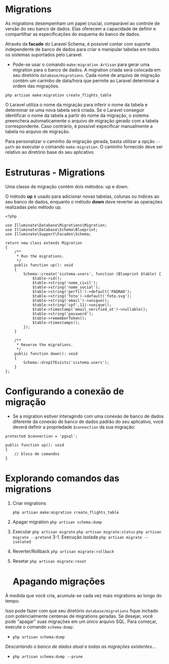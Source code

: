 # Migrations

As migrations desempenham um papel crucial, comparável ao controle de versão do seu banco de dados. Elas oferecem a capacidade de definir e compartilhar as especificações do esquema do banco de dados.

Através da **facade** do Laravel Schema, é possível contar com suporte independente de banco de dados para criar e manipular tabelas em todos os sistemas suportados pelo Laravel. 

* Pode-se usar o comando ```make:migration Artisan``` para gerar uma migration para o banco de dados. A migration criada será colocada em seu diretório ```database/migrations```. Cada nome de arquivo de migração contém um carimbo de data/hora que permite ao Laravel determinar a ordem das migrações.

```php artisan make:migration create_flights_table```

O Laravel utiliza o nome da migração para inferir o nome da tabela e determinar se uma nova tabela será criada. Se o Laravel conseguir identificar o nome da tabela a partir do nome da migração, o sistema preenchera automaticamente o arquivo de migração gerado com a tabela correspondente. Caso contrário, é possível especificar manualmente a tabela no arquivo de migração.

Para personalizar o caminho da migração gerada, basta utilizar a opção `--path` ao executar o comando `make:migration`. O caminho fornecido deve ser relativo ao diretório base do seu aplicativo.

# Estruturas - Migrations

Uma classe de migração contém dois métodos: up e down. 

O método **up** é usado para adicionar novas tabelas, colunas ou índices ao seu banco de dados, enquanto o método **down** deve reverter as operações realizadas pelo método up.

```
<?php

use Illuminate\Database\Migrations\Migration;
use Illuminate\Database\Schema\Blueprint;
use Illuminate\Support\Facades\Schema;

return new class extends Migration
{
    /**
     * Run the migrations.
     */
    public function up(): void
    {
        Schema::create('sistema.users', function (Blueprint $table) {
            $table->id();
            $table->string('nome_civil');
            $table->string('nome_social');
            $table->string('perfil')->default('PADRAO');
            $table->string('foto')->default('foto.svg');
            $table->string('email')->unique();
            $table->string('cpf',11)->unique();
            $table->timestamp('email_verified_at')->nullable();
            $table->string('password');
            $table->rememberToken();
            $table->timestamps();
        });
    }

    /**
     * Reverse the migrations.
     */
    public function down(): void
    {
        Schema::dropIfExists('sistema.users');
    }
};

```

# Configurando a conexão de migração

* Se a migration estiver interagindo com uma conexão de banco de dados diferente da conexão de banco de dados padrão do seu aplicativo, você deverá definir a propriedade `$connection` da sua migração:

```
protected $connection = 'pgsql';
 
public function up(): void
{
    // bloco de comandos
}
```

# Explorando comandos das migrations

1. Criar migrations
   
    ```php artisan make:migration create_flights_table```
2. Apagar migration
   ```php artisan schema:dump```
3. Executar
   ```php artisan migrate```
   ```php artisan migrate:status```
   ```php artisan migrate --pretend```
   3-1. Execução isolada
   ```php artisan migrate --isolated```
4. Reverter/Rollback
   ```php artisan migrate:rollback```
5. Resetar
   ```php artisan migrate:reset```

   # Apagando migrações

À medida que você cria, acumula-se cada vez mais migrations ao longo do tempo. 

Isso pode fazer com que seu diretório `database/migrations` fique inchado com potencialmente centenas de migrations geradas. Se desejar, você pode "apagar" suas migrações em um único arquivo SQL. Para começar, execute o comando `schema:dump`:

* ​`php artisan schema:dump`

*Descartando o banco de dados atual e todas as migrações existentes...*
* `php artisan schema:dump --prune`

